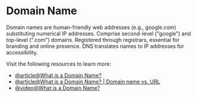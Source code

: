 # Domain Name

Domain names are human-friendly web addresses (e.g., google.com) substituting numerical IP addresses. Comprise second-level ("google") and top-level (".com") domains. Registered through registrars, essential for branding and online presence. DNS translates names to IP addresses for accessibility.

Visit the following resources to learn more:

- [@article@What is a Domain Name?](https://developer.mozilla.org/en-US/docs/Learn/Common_questions/What_is_a_domain_name)
- [@article@What is a Domain Name? | Domain name vs. URL](https://www.cloudflare.com/en-gb/learning/dns/glossary/what-is-a-domain-name/)
- [@video@What is a Domain Name?](https://www.youtube.com/watch?v=lMHzpBwPuG8)

